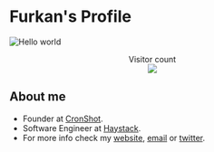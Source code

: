 # Furkan's Profile

<img src="https://i.imgur.com/FKHj8Pb.png" alt="Hello world">

<p align="center"> 
  Visitor count<br>
    <img src="https://profile-counter.glitch.me/furkandogan/count.svg" />
</p>

## About me

- Founder at [CronShot](https://cronshot.io).
- Software Engineer at [Haystack](http://usehaystack.io/).
- For more info check my [website](http://furkandoganktf.github.io), [email](mailto:furkandoganktf@gmail.com) or [twitter](https://twitter.com/furkandoganktf).
